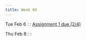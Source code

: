 ```yaml
---
title: Week 04
---
```


Tue Feb 6
: []()
  : [Assignment 1 due (2/4)]({{site.baseurl}}/assignments/1-racket-primer/)

Thu Feb 8
: 
  : []()
